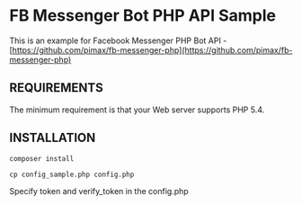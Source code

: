 FB Messenger Bot PHP API Sample
========================

This is an example for Facebook Messenger PHP Bot API - [https://github.com/pimax/fb-messenger-php](https://github.com/pimax/fb-messenger-php)

REQUIREMENTS
------------
The minimum requirement is that your Web server supports PHP 5.4.

INSTALLATION
------------

```
composer install
```

```
cp config_sample.php config.php
```

Specify token and verify_token in the config.php
